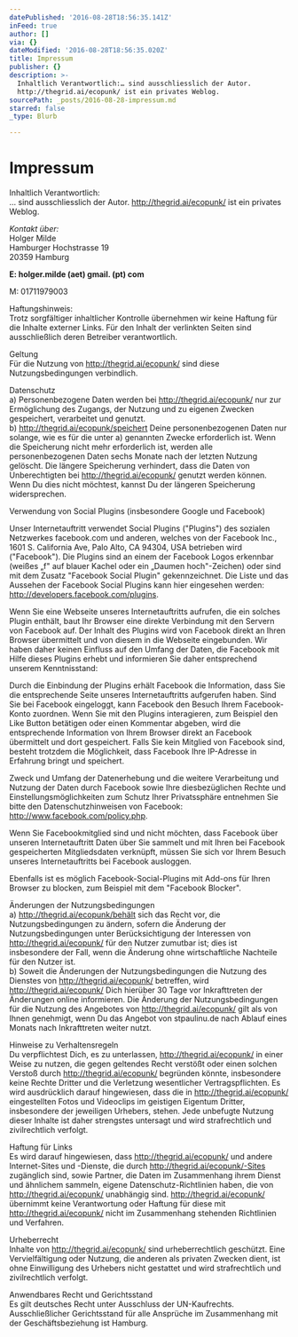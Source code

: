 ```yaml
---
datePublished: '2016-08-28T18:56:35.141Z'
inFeed: true
author: []
via: {}
dateModified: '2016-08-28T18:56:35.020Z'
title: Impressum
publisher: {}
description: >-
  Inhaltlich Verantwortlich:… sind ausschliesslich der Autor.
  http://thegrid.ai/ecopunk/ ist ein privates Weblog.
sourcePath: _posts/2016-08-28-impressum.md
starred: false
_type: Blurb

---
```

# Impressum

Inhaltlich Verantwortlich:  
... sind ausschliesslich der Autor. http://thegrid.ai/ecopunk/ ist ein privates   
Weblog.

_Kontakt über:_  
Holger Milde  
Hamburger Hochstrasse 19  
20359 Hamburg

**E: holger.milde (aet) gmail. (pt) com**

M: 01711979003

Haftungshinweis:  
Trotz sorgfältiger inhaltlicher Kontrolle übernehmen wir keine Haftung für die Inhalte externer Links. Für den Inhalt der verlinkten Seiten sind ausschließlich deren Betreiber verantwortlich.

Geltung  
Für die Nutzung von http://thegrid.ai/ecopunk/ sind diese Nutzungsbedingungen verbindlich.

Datenschutz  
a) Personenbezogene Daten werden bei http://thegrid.ai/ecopunk/ nur zur Ermöglichung des Zugangs, der Nutzung und zu eigenen Zwecken gespeichert, verarbeitet und genutzt.  
b) http://thegrid.ai/ecopunk/speichert Deine personenbezogenen Daten nur solange, wie es für die unter a) genannten Zwecke erforderlich ist. Wenn die Speicherung nicht mehr erforderlich ist, werden alle personenbezogenen Daten sechs Monate nach der letzten Nutzung gelöscht. Die längere Speicherung verhindert, dass die Daten von Unberechtigten bei http://thegrid.ai/ecopunk/ genutzt werden können. Wenn Du dies nicht möchtest, kannst Du der längeren Speicherung widersprechen.

Verwendung von Social Plugins (insbesondere Google und Facebook)

Unser Internetauftritt verwendet Social Plugins ("Plugins") des sozialen Netzwerkes facebook.com und anderen, welches von der Facebook Inc., 1601 S. California Ave, Palo Alto, CA 94304, USA betrieben wird ("Facebook"). Die Plugins sind an einem der Facebook Logos erkennbar (weißes „f" auf blauer Kachel oder ein „Daumen hoch"-Zeichen) oder sind mit dem Zusatz "Facebook Social Plugin" gekennzeichnet. Die Liste und das Aussehen der Facebook Social Plugins kann hier eingesehen werden: http://developers.facebook.com/plugins.

Wenn Sie eine Webseite unseres Internetauftritts aufrufen, die ein solches Plugin enthält, baut Ihr Browser eine direkte Verbindung mit den Servern von Facebook auf. Der Inhalt des Plugins wird von Facebook direkt an Ihren Browser übermittelt und von diesem in die Webseite eingebunden. Wir haben daher keinen Einfluss auf den Umfang der Daten, die Facebook mit Hilfe dieses Plugins erhebt und informieren Sie daher entsprechend unserem Kenntnisstand:

Durch die Einbindung der Plugins erhält Facebook die Information, dass Sie die entsprechende Seite unseres Internetauftritts aufgerufen haben. Sind Sie bei Facebook eingeloggt, kann Facebook den Besuch Ihrem Facebook-Konto zuordnen. Wenn Sie mit den Plugins interagieren, zum Beispiel den Like Button betätigen oder einen Kommentar abgeben, wird die entsprechende Information von Ihrem Browser direkt an Facebook übermittelt und dort gespeichert. Falls Sie kein Mitglied von Facebook sind, besteht trotzdem die Möglichkeit, dass Facebook Ihre IP-Adresse in Erfahrung bringt und speichert.

Zweck und Umfang der Datenerhebung und die weitere Verarbeitung und Nutzung der Daten durch Facebook sowie Ihre diesbezüglichen Rechte und Einstellungsmöglichkeiten zum Schutz Ihrer Privatssphäre entnehmen Sie bitte den Datenschutzhinweisen von Facebook: http://www.facebook.com/policy.php.

Wenn Sie Facebookmitglied sind und nicht möchten, dass Facebook über unseren Internetauftritt Daten über Sie sammelt und mit Ihren bei Facebook gespeicherten Mitgliedsdaten verknüpft, müssen Sie sich vor Ihrem Besuch unseres Internetauftritts bei Facebook ausloggen.

Ebenfalls ist es möglich Facebook-Social-Plugins mit Add-ons für Ihren Browser zu blocken, zum Beispiel mit dem "Facebook Blocker".

Änderungen der Nutzungsbedingungen  
a) http://thegrid.ai/ecopunk/behält sich das Recht vor, die Nutzungsbedingungen zu ändern, sofern die Änderung der Nutzungsbedingungen unter Berücksichtigung der Interessen von http://thegrid.ai/ecopunk/ für den Nutzer zumutbar ist; dies ist insbesondere der Fall, wenn die Änderung ohne wirtschaftliche Nachteile für den Nutzer ist.  
b) Soweit die Änderungen der Nutzungsbedingungen die Nutzung des Dienstes von http://thegrid.ai/ecopunk/ betreffen, wird http://thegrid.ai/ecopunk/ Dich hierüber 30 Tage vor Inkrafttreten der Änderungen online informieren. Die Änderung der Nutzungsbedingungen für die Nutzung des Angebotes von http://thegrid.ai/ecopunk/ gilt als von Ihnen genehmigt, wenn Du das Angebot von stpaulinu.de nach Ablauf eines Monats nach Inkrafttreten weiter nutzt.

Hinweise zu Verhaltensregeln  
Du verpflichtest Dich, es zu unterlassen, http://thegrid.ai/ecopunk/ in einer Weise zu nutzen, die gegen geltendes Recht verstößt oder einen solchen Verstoß durch http://thegrid.ai/ecopunk/ begründen könnte, insbesondere keine Rechte Dritter und die Verletzung wesentlicher Vertragspflichten. Es wird ausdrücklich darauf hingewiesen, dass die in http://thegrid.ai/ecopunk/ eingestellten Fotos und Videoclips im geistigen Eigentum Dritter, insbesondere der jeweiligen Urhebers, stehen. Jede unbefugte Nutzung dieser Inhalte ist daher strengstes untersagt und wird strafrechtlich und zivilrechtlich verfolgt.

Haftung für Links  
Es wird darauf hingewiesen, dass http://thegrid.ai/ecopunk/ und andere Internet-Sites und -Dienste, die durch http://thegrid.ai/ecopunk/-Sites zugänglich sind, sowie Partner, die Daten im Zusammenhang ihrem Dienst und ähnlichem sammeln, eigene Datenschutz-Richtlinien haben, die von http://thegrid.ai/ecopunk/ unabhängig sind. http://thegrid.ai/ecopunk/ übernimmt keine Verantwortung oder Haftung für diese mit http://thegrid.ai/ecopunk/ nicht im Zusammenhang stehenden Richtlinien und Verfahren.

Urheberrecht  
Inhalte von http://thegrid.ai/ecopunk/ sind urheberrechtlich geschützt. Eine Vervielfältigung oder Nutzung, die anderen als privaten Zwecken dient, ist ohne Einwilligung des Urhebers nicht gestattet und wird strafrechtlich und zivilrechtlich verfolgt.

Anwendbares Recht und Gerichtsstand  
Es gilt deutsches Recht unter Ausschluss der UN-Kaufrechts. Ausschließlicher Gerichtsstand für alle Ansprüche im Zusammenhang mit der Geschäftsbeziehung ist Hamburg.
